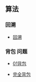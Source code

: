 ## 算法

### 回溯

- [回溯](./src/hs.md)


### 背包 问题

- [01背包](./src/01pack.md)

- [完全背包](./src/allpack.md)